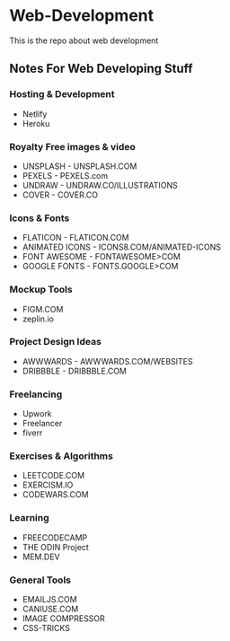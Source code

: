 # Web-Development
This is the repo about web development

## Notes For Web Developing Stuff

### Hosting & Development
- Netlify 
- Heroku

### Royalty Free images & video 
- UNSPLASH - UNSPLASH.COM
- PEXELS - PEXELS.com
- UNDRAW - UNDRAW.CO/ILLUSTRATIONS
- COVER - COVER.CO

### Icons & Fonts
- FLATICON - FLATICON.COM
- ANIMATED ICONS - ICONS8.COM/ANIMATED-ICONS
- FONT AWESOME - FONTAWESOME>COM
- GOOGLE FONTS - FONTS.GOOGLE>COM

### Mockup Tools

- FIGM.COM
- zeplin.io

### Project Design Ideas

- AWWWARDS - AWWWARDS.COM/WEBSITES
- DRIBBBLE - DRIBBBLE.COM

### Freelancing

- Upwork
- Freelancer
- fiverr

### Exercises & Algorithms

- LEETCODE.COM
- EXERCISM.IO
- CODEWARS.COM

### Learning
- FREECODECAMP
- THE ODIN Project
- MEM.DEV

### General Tools
- EMAILJS.COM
- CANIUSE.COM
- IMAGE COMPRESSOR
- CSS-TRICKS
